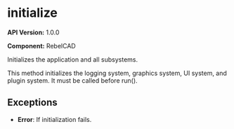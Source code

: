 # initialize

**API Version:** 1.0.0

**Component:** RebelCAD

Initializes the application and all subsystems.

This method initializes the logging system, graphics system, UI system,
and plugin system. It must be called before run().

## Exceptions

- **Error**: If initialization fails.

